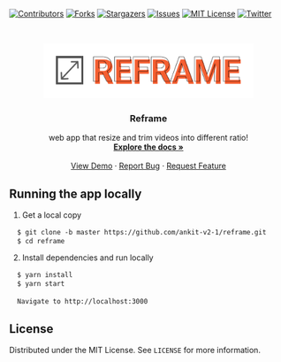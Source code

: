 <!-- PROJECT SHIELDS -->
<!--
*** I'm using markdown "reference style" links for readability.
*** Reference links are enclosed in brackets [ ] instead of parentheses ( ).
*** See the bottom of this document for the declaration of the reference variables
*** for contributors-url, forks-url, etc. This is an optional, concise syntax you may use.
*** https://www.markdownguide.org/basic-syntax/#reference-style-links
-->
[![Contributors][contributors-shield]][contributors-url]
[![Forks][forks-shield]][forks-url]
[![Stargazers][stars-shield]][stars-url]
[![Issues][issues-shield]][issues-url]
[![MIT License][license-shield]][license-url]
[![Twitter][twitter-shield]][twitter-url]


<!-- PROJECT LOGO -->
<br />
<p align="center">
  <a href="https://github.com/ankit-v2-1/reframe">
    <img src="https://github.com/ankit-v2-1/reframe/blob/master/src/assets/logo.png" alt="Logo" width="380" height="100">
  </a>

  <h3 align="center">Reframe</h3>

  <p align="center">
web app that resize and trim videos into different ratio!
    <br />
    <a href="https://github.com/ankit-v2-1/reframe"><strong>Explore the docs »</strong></a>
    <br />
    <br />
    <a href="https://reframe.pages.dev/">View Demo</a>
    ·
    <a href="https://github.com/ankit-v2-1/reframe/issues">Report Bug</a>
    ·
    <a href="https://github.com/ankit-v2-1/reframe/issues">Request Feature</a>
  </p>
</p>



## Running the app locally

 1. Get a local copy
  ```
    $ git clone -b master https://github.com/ankit-v2-1/reframe.git
    $ cd reframe
  ```
2. Install dependencies and run locally
  
  ```
    $ yarn install
    $ yarn start

    Navigate to http://localhost:3000
  ```


<!-- LICENSE -->
## License

Distributed under the MIT License. See `LICENSE` for more information.




<!-- MARKDOWN LINKS & IMAGES -->
<!-- https://www.markdownguide.org/basic-syntax/#reference-style-links -->
[contributors-shield]: https://img.shields.io/github/contributors/ankit-v2-1/reframe.svg?style=for-the-badge
[contributors-url]: https://github.com/ankit-v2-1/reframe/graphs/contributors
[forks-shield]: https://img.shields.io/github/forks/ankit-v2-1/reframe.svg?style=for-the-badge
[forks-url]: https://github.com/ankit-v2-1/reframe/network/members
[stars-shield]: https://img.shields.io/github/stars/ankit-v2-1/reframe.svg?style=for-the-badge
[stars-url]: https://github.com/ankit-v2-1/reframe/stargazers
[issues-shield]: https://img.shields.io/github/issues/ankit-v2-1/reframe.svg?style=for-the-badge
[issues-url]: https://github.com/ankit-v2-1/reframe/issues
[license-shield]: https://img.shields.io/github/license/ankit-v2-1/reframe.svg?style=for-the-badge
[license-url]: https://github.com/ankit-v2-1/reframe/blob/dev/LICENSE
[twitter-shield]: https://img.shields.io/twitter/follow/ankit_v2_1?style=for-the-badge&color=09f&labelColor=black.svg&logo=twitter&label=@ankit_v2_1
[twitter-url]: https://twitter.com/ankit_v2_1


